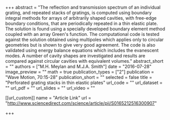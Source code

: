 +++
abstract = "The reflection and transmission spectrum of an individual grating, and repeated stacks of gratings, is computed using boundary integral methods for arrays of arbitrarily shaped cavities, with free-edge boundary conditions, that are periodically repeated in a thin elastic plate. The solution is found using a specially developed boundary element method coupled with an array Green's function. The computational code is tested against the solution obtained using multipoles which applies only to circular geometries but is shown to give very good agreement. The code is also validated using energy balance equations which includes the evanescent modes. A number of cavity shapes are investigated and results are compared against circular cavities with equivalent volumes."
abstract_short = ""
authors = ["M.H. Meylan and M.J.A. Smith"]
date = "2016-07-28"
image_preview = ""
math = true
publication_types = ["2"]
publication = "Wave Motion, 70:15-28"
publication_short = ""
selected = false
title = "Perforated grating stacks in thin elastic plates"
url_code = ""
url_dataset = ""
url_pdf = ""
url_slides = ""
url_video = ""


[[url_custom]]
name = "Article Link"
url = "http://www.sciencedirect.com/science/article/pii/S0165212516300907"

+++

 